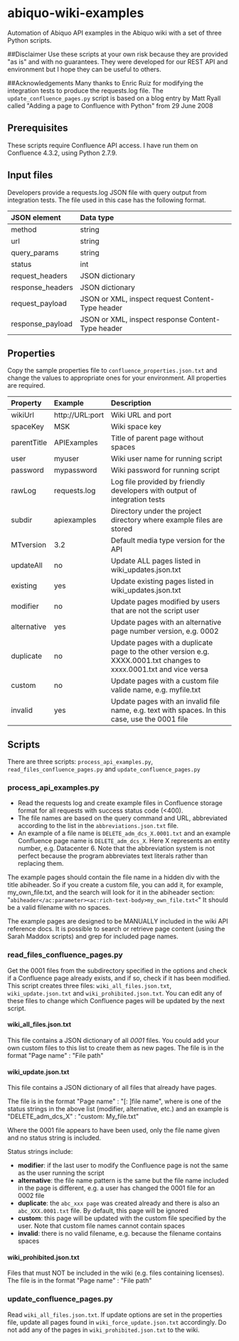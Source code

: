 # abiquo-wiki-examples
Automation of Abiquo API examples in the Abiquo wiki with a set of three Python scripts.

##Disclaimer
Use these scripts at your own risk because they are provided "as is" and with no guarantees. They were developed for our REST API and environment but I hope they can be useful to others.

##Acknowledgements
Many thanks to Enric Ruiz for modifying the integration tests to produce the requests.log file.
The `update_confluence_pages.py` script is based on a blog entry by Matt Ryall called "Adding a page to Confluence with Python" from 29 June 2008

## Prerequisites
These scripts require Confluence API access. I have run them on Confluence 4.3.2, using Python 2.7.9.

## Input files
Developers provide a requests.log JSON file with query output from integration tests. The file used in this case has the following format.

| JSON element | Data type |
| :---------------- |:--------- |
| method | string |
| url | string |
| query_params | string |
| status | int |
| request_headers | JSON dictionary |
| response_headers | JSON dictionary |
| request_payload | JSON or XML, inspect request Content-Type header |
| response_payload | JSON or XML, inspect response Content-Type header |

## Properties
Copy the sample properties file to `confluence_properties.json.txt` and change the values to appropriate ones for your environment. All properties are required.

|Property | Example | Description |
|:-----|:-----|:------|
|wikiUrl |  http://URL:port | Wiki URL and port |
|spaceKey | MSK | Wiki space key |
|parentTitle | APIExamples | Title of parent page without spaces  |
|user |  myuser | Wiki user name for running script |
|password | mypassword | Wiki password for running script |
|rawLog | requests.log | Log file provided by friendly developers with output of integration tests |
|subdir | apiexamples | Directory under the project directory where example files are stored |
|MTversion | 3.2 | Default media type version for the API |
|updateAll | no | Update ALL pages listed in wiki_updates.json.txt |
|existing | yes | Update existing pages listed in wiki_updates.json.txt |
|modifier | no | Update pages modified by users that are not the script user |
|alternative | yes | Update pages with an alternative page number version, e.g. 0002
|duplicate | no | Update pages with a duplicate page to the other version e.g. XXXX.0001.txt changes to xxxx.0001.txt and vice versa |
|custom | no | Update pages with a custom file valide name, e.g. myfile.txt |
|invalid | yes | Update pages with an invalid file name, e.g. text with spaces. In this case, use the 0001 file |

## Scripts
There are three scripts: `process_api_examples.py`, `read_files_confluence_pages.py` and `update_confluence_pages.py`

### process_api_examples.py

  * Read the requests log and create example files in Confluence storage format for all requests with success status code (<400). 
  * The file names are based on the query command and URL, abbreviated according to the list in the `abbreviations.json.txt` file. 
   * An example of a file name is `DELETE_adm_dcs_X.0001.txt` and an example Confluence page name is `DELETE_adm_dcs_X`. Here X represents an entity number, e.g. Datacenter 6. Note that the abbreviation system is not perfect because the program abbreviates text literals rather than replacing them.

The example pages should contain the file name in a hidden div with the title abiheader. So if you create a custom file, you can add it, for example, my_own_file.txt, and the search will look for it in the abiheader section: 
"`abiheader</ac:parameter><ac:rich-text-body>my_own_file.txt<`"
It should be a valid filename with no spaces.

The example pages are designed to be MANUALLY included in the wiki API reference docs. It is possible to search or retrieve page content (using the Sarah Maddox scripts) and grep for included page names.

### read_files_confluence_pages.py
Get the 0001 files from the subdirectory specified in the options and check if a Confluence page already exists, and if so, check if it has been modified. This script creates three files: `wiki_all_files.json.txt`, `wiki_update.json.txt` and `wiki_prohibited.json.txt`. You can edit any of these files to change which Confluence pages will be updated by the next script.  

#### wiki_all_files.json.txt
This file contains a JSON dictionary of all *0001* files. You could add your own custom files to this list to create them as new pages. The file is in the format "Page name" : "File path"

#### wiki_update.json.txt 
This file contains a JSON dictionary of all files that already have pages. 

The file is in the format "Page name" : "[<status string>: ]file name", where <status string> is one of the status strings in the above list (modifier, alternative, etc.) and an example is "DELETE_adm_dcs_X" : "custom: My_file.txt"

Where the 0001 file appears to have been used, only the file name given and no status string is included. 

Status strings include:
  * **modifier**: if the last user to modify the Confluence page is not the same as the user running the script
  * **alternative**: the file name pattern is the same but the file name included in the page is different, e.g. a user has changed the 0001 file for an 0002 file 
  * **duplicate**: the `abc_xxx page` was created already and there is also an `abc_XXX.0001.txt` file. By default, this page will be ignored
  * **custom**: this page will be updated with the custom file specified by the user. Note that custom file names cannot contain spaces
  * **invalid**: there is no valid filename, e.g. because the filename contains spaces



#### wiki_prohibited.json.txt
Files that must NOT be included in the wiki (e.g. files containing licenses). The file is in the format "Page name" : "File path"

### update_confluence_pages.py
Read `wiki_all_files.json.txt`. If update options are set in the properties file, update all pages found in `wiki_force_update.json.txt` accordingly. Do not add any of the pages in `wiki_prohibited.json.txt` to the wiki.  
